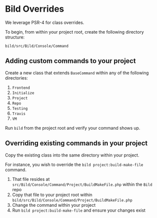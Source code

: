 # Bild Overrides

We leverage PSR-4 for class overrides.

To begin, from within your project root, create the following directory structure:

`bild/src/Bild/Console/Command`

## Adding custom commands to your project

Create a new class that extends `BaseCommand` within any of the following directories:

1. `Frontend`
1. `Initialize`
1. `Project`
1. `Repo`
1. `Testing`
1. `Travis`
1. `VM`

Run `bild` from the project root and verify your command shows up.

## Overriding existing commands in your project

Copy the existing class into the same directory within your project.

For instance, you wish to override the `bild project:build-make-file` command.

1. That file resides at `src/Bild/Console/Command/Project/BuildMakeFile.php` within the `Bild` repo
1. Copy that file to your project root within `bild/src/Bild/Console/Command/Project/BuildMakeFile.php`
1. Change the command within your project
1. Run `bild project:build-make-file` and ensure your changes exist